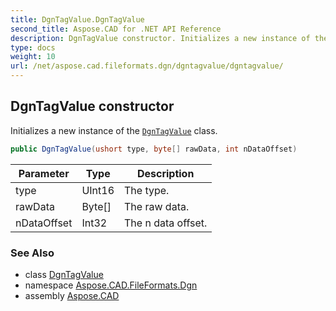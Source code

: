 ```yaml
---
title: DgnTagValue.DgnTagValue
second_title: Aspose.CAD for .NET API Reference
description: DgnTagValue constructor. Initializes a new instance of the DgnTagValue class
type: docs
weight: 10
url: /net/aspose.cad.fileformats.dgn/dgntagvalue/dgntagvalue/
---
```

## DgnTagValue constructor

Initializes a new instance of the [`DgnTagValue`](../) class.

```csharp
public DgnTagValue(ushort type, byte[] rawData, int nDataOffset)
```

| Parameter | Type | Description |
| --- | --- | --- |
| type | UInt16 | The type. |
| rawData | Byte[] | The raw data. |
| nDataOffset | Int32 | The n data offset. |

### See Also

* class [DgnTagValue](../)
* namespace [Aspose.CAD.FileFormats.Dgn](../../dgntagvalue/)
* assembly [Aspose.CAD](../../../)



